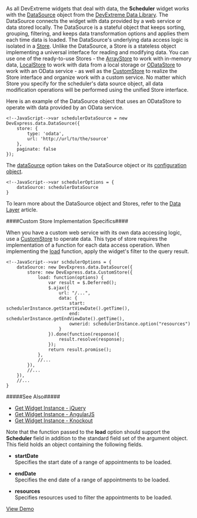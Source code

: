As all DevExtreme widgets that deal with data, the **Scheduler** widget works with the [DataSource](/api-reference/30%20Data%20Layer/DataSource '/Documentation/ApiReference/Data_Layer/DataSource/') object from the [DevExtreme Data Library](/api-reference/30%20Data%20Layer/ArrayStore '/Documentation/ApiReference/Data_Layer/'). The DataSource connects the widget with data provided by a web service or data stored locally. The DataSource is a stateful object that keeps sorting, grouping, filtering, and keeps data transformation options and applies them each time data is loaded. The DataSource's underlying data access logic is isolated in a [Store](/concepts/30%20Data%20Layer/5%20Data%20Layer/1%20Creating%20DataSource/3%20What%20Are%20Stores.md '/Documentation/Guide/Data_Layer/Data_Layer/#Creating_DataSource/What_Are_Stores'). Unlike the DataSource, a Store is a stateless object implementing a universal interface for reading and modifying data. You can use one of the ready-to-use Stores - the [ArrayStore](/concepts/30%20Data%20Layer/51%20Data%20Source%20Examples/0%20In-memory%20Data.md '/Documentation/Guide/Data_Layer/Data_Source_Examples/#In-memory_Data') to work with in-memory data, [LocalStore](/concepts/30%20Data%20Layer/51%20Data%20Source%20Examples/1%20Local%20Data.md '/Documentation/Guide/Data_Layer/Data_Source_Examples/#Local_Data') to work with data from a local storage or [ODataStore](/concepts/30%20Data%20Layer/51%20Data%20Source%20Examples/2%20OData '/Documentation/Guide/Data_Layer/Data_Source_Examples/#OData') to work with an OData service - as well as the [CustomStore](/concepts/30%20Data%20Layer/51%20Data%20Source%20Examples/3%20Custom%20Sources '/Documentation/Guide/Data_Layer/Data_Source_Examples/#Custom_Sources') to realize the Store interface and organize work with a custom service. No matter which Store you specify for the scheduler's data source object, all data modification operations will be performed using the unified Store interface.

Here is an example of the DataSource object that uses an ODataStore to operate with data provided by an OData service.

    <!--JavaScript-->var schedulerDataSource = new DevExpress.data.DataSource({
        store: {
            type: 'odata',
            url: 'http://url/to/the/source'
        },
        paginate: false
    });

The [dataSource](/api-reference/10%20UI%20Widgets/dxScheduler/1%20Configuration/dataSource.md '/Documentation/ApiReference/UI_Widgets/dxScheduler/Configuration/#dataSource') option takes on the DataSource object or its [configuration object](/api-reference/30%20Data%20Layer/DataSource/1%20Configuration '/Documentation/ApiReference/Data_Layer/DataSource/Configuration/').

    <!--JavaScript-->var schedulerOptions = {
        dataSource: schedulerDataSource
    }

To learn more about the DataSource object and Stores, refer to the [Data Layer](/concepts/30%20Data%20Layer/5%20Data%20Layer '/Documentation/Guide/Data_Layer/Data_Layer/') article.

####Custom Store Implementation Specifics####

When you have a custom web service with its own data accessing logic, use a [CustomStore](/concepts/30%20Data%20Layer/51%20Data%20Source%20Examples/3%20Custom%20Sources '/Documentation/Guide/Data_Layer/Data_Source_Examples/#Custom_Sources') to operate data. This type of store requires the implementation of a function for each data access operation. When implementing the [load](/api-reference/30%20Data%20Layer/CustomStore/1%20Configuration/load.md '/Documentation/ApiReference/Data_Layer/CustomStore/Configuration/#load') function, apply the widget's filter to the query result.

    <!--JavaScript-->var schdulerOptions = {
        dataSource: new DevExpress.data.DataSource({
            store: new DevExpress.data.CustomStore({
                load: function(options) {
                    var result = $.Deferred();
                    $.ajax({
                        url: "/...",
                        data: {
                            start: schedulerInstance.getStartViewDate().getTime(),
                            end: schedulerInstance.getEndViewDate().getTime(),
                            ownerid: schedulerInstance.option("resources")
                        }
                    }).done(function(response){
                        result.resolve(response);
                    });
                    return result.promise();
                },
                //...
            }),
            //...
        }),
        //...
    }

#####See Also#####
- [Get Widget Instance - jQuery](/concepts/00%20Getting%20Started/10%20Widget%20Basics%20-%20jQuery/10%20Call%20Methods.md '/Documentation/Guide/Getting_Started/Widget_Basics_-_jQuery/Call_Methods/')
- [Get Widget Instance - AngularJS](/concepts/00%20Getting%20Started/20%20Widget%20Basics%20-%20AngularJS/10%20Call%20Methods.md '/Documentation/Guide/Getting_Started/Widget_Basics_-_AngularJS/Call_Methods/')
- [Get Widget Instance - Knockout](/concepts/00%20Getting%20Started/25%20Widget%20Basics%20-%20Knockout/10%20Call%20Methods.md '/Documentation/Guide/Getting_Started/Widget_Basics_-_Knockout/Call_Methods/')

Note that the function passed to the **load** option should support the **Scheduler** field in addition to the standard field set of the argument object. This field holds an object containing the following fields.

- **startDate**  
 Specifies the start date of a range of appointments to be loaded.

- **endDate**  
 Specifies the end date of a range of appointments to be loaded.

- **resources**  
 Specifies resources used to filter the appointments to be loaded.

<a href="http://js.devexpress.com/Demos/WidgetsGallery/#demo/formsandmulti-purposeschedulerschedulergooglecalendarintegration" class="button orange small fix-width-155" style="margin-right: 20px;" target="_blank">View Demo</a>

